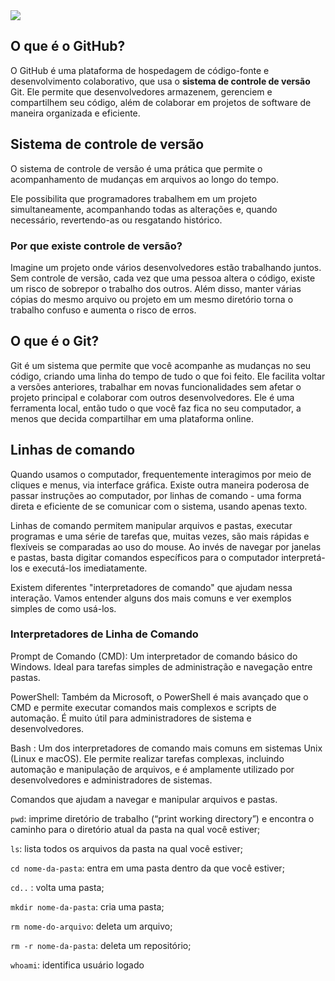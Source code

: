 <div style="align: center">
  <img src="https://pngimg.com/uploads/github/github_PNG55.png" />
</div>

## O que é o GitHub?
O GitHub é uma plataforma de hospedagem de código-fonte e desenvolvimento colaborativo, que usa o **sistema de controle de versão** Git. Ele permite que desenvolvedores armazenem, gerenciem e compartilhem seu código, além de colaborar em projetos de software de maneira organizada e eficiente.

## Sistema de controle de versão
O sistema de controle de versão é uma prática que permite o acompanhamento de mudanças em arquivos ao longo do tempo.

Ele possibilita que programadores trabalhem em um projeto simultaneamente, acompanhando todas as alterações e, quando necessário, revertendo-as ou resgatando histórico.

### Por que existe controle de versão?

Imagine um projeto onde vários desenvolvedores estão trabalhando juntos. Sem controle de versão, cada vez que uma pessoa altera o código, existe um risco de sobrepor o trabalho dos outros. Além disso, manter várias cópias do mesmo arquivo ou projeto em um mesmo diretório torna o trabalho confuso e aumenta o risco de erros.

## O que é o Git?
Git é um sistema que permite que você acompanhe as mudanças no seu código, criando uma linha do tempo de tudo o que foi feito. Ele facilita voltar a versões anteriores, trabalhar em novas funcionalidades sem afetar o projeto principal e colaborar com outros desenvolvedores. Ele é uma ferramenta local, então tudo o que você faz fica no seu computador, a menos que decida compartilhar em uma plataforma online.

## Linhas de comando
Quando usamos o computador, frequentemente interagimos por meio de cliques e menus, via interface gráfica. Existe outra maneira poderosa de passar instruções ao computador, por linhas de comando - uma forma direta e eficiente de se comunicar com o sistema, usando apenas texto.

Linhas de comando permitem manipular arquivos e pastas, executar programas e uma série de tarefas que, muitas vezes, são mais rápidas e flexíveis se comparadas ao uso do mouse. Ao invés de navegar por janelas e pastas, basta digitar comandos específicos para o computador interpretá-los e executá-los imediatamente.

Existem diferentes "interpretadores de comando" que ajudam nessa interação. Vamos entender alguns dos mais comuns e ver exemplos simples de como usá-los.

### Interpretadores de Linha de Comando
Prompt de Comando (CMD): Um interpretador de comando básico do Windows. Ideal para tarefas simples de administração e navegação entre pastas.

PowerShell: Também da Microsoft, o PowerShell é mais avançado que o CMD e permite executar comandos mais complexos e scripts de automação. É muito útil para administradores de sistema e desenvolvedores.

Bash : Um dos interpretadores de comando mais comuns em sistemas Unix (Linux e macOS). Ele permite realizar tarefas complexas, incluindo automação e manipulação de arquivos, e é amplamente utilizado por desenvolvedores e administradores de sistemas.

Comandos que ajudam a navegar e manipular arquivos e pastas.

`pwd`: imprime diretório de trabalho (“print working directory”) e encontra o caminho para o diretório atual da pasta na qual você estiver;

`ls`: lista todos os arquivos da pasta na qual você estiver;

`cd nome-da-pasta`: entra em uma pasta dentro da que você estiver;

`cd..` : volta uma pasta;

`mkdir nome-da-pasta`: cria uma pasta;

`rm nome-do-arquivo`: deleta um arquivo;

`rm -r nome-da-pasta`: deleta um repositório;

`whoami`: identifica usuário logado

